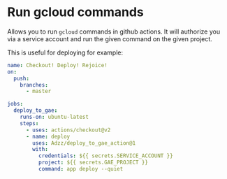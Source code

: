 # Run gcloud commands

Allows you to run `gcloud` commands in github actions. It will authorize you via a service account and run the given command on the given project.

This is useful for deploying for example:

```yaml
name: Checkout! Deploy! Rejoice!
on:
  push:
    branches:
      - master

jobs:
  deploy_to_gae:
    runs-on: ubuntu-latest
    steps:
      - uses: actions/checkout@v2
      - name: deploy
        uses: Adzz/deploy_to_gae_action@1
        with:
          credentials: ${{ secrets.SERVICE_ACCOUNT }}
          project: ${{ secrets.GAE_PROJECT }}
          command: app deploy --quiet
```
